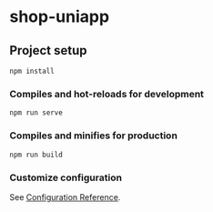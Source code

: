 <!--
 * @Author: your name
 * @Date: 2021-03-09 13:24:30
 * @LastEditTime: 2021-03-10 20:56:13
 * @LastEditors: 一个为高薪头秃的程序猿
 * @Description: In User Settings Edit
 * @FilePath: /shop_uniapp/README.md
-->
# shop-uniapp

## Project setup
```
npm install
```

### Compiles and hot-reloads for development
```
npm run serve
```

### Compiles and minifies for production
```
npm run build
```

### Customize configuration
See [Configuration Reference](https://cli.vuejs.org/config/).

